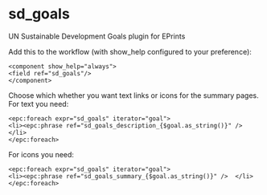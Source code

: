 # sd_goals
UN Sustainable Development Goals plugin for EPrints

Add this to the workflow (with show_help configured to your preference):
```
<component show_help="always">
<field ref="sd_goals"/>
</component>
```
 
Choose which whether you want text links or icons for the summary pages.
For text you need:
```
<epc:foreach expr="sd_goals" iterator="goal">
<li><epc:phrase ref="sd_goals_description_{$goal.as_string()}" />  </li>
</epc:foreach>
```
For icons you need:
```
<epc:foreach expr="sd_goals" iterator="goal">
<li><epc:phrase ref="sd_goals_summary_{$goal.as_string()}" />  </li>
</epc:foreach>
```
